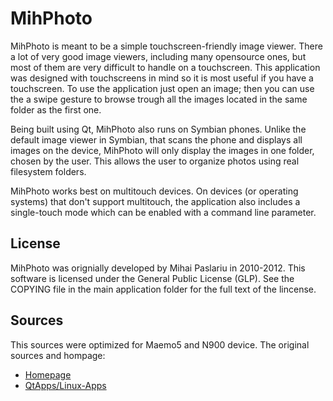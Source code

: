 # MihPhoto
MihPhoto is meant to be a simple touchscreen-friendly image viewer. There a lot of very good image viewers, including many opensource ones, but most of them are very difficult to handle on a touchscreen. This application was designed with touchscreens in mind so it is most useful if you have a touchscreen. To use the application just open an image; then you can use the a swipe gesture to browse trough all the images located in the same folder as the first one.

Being built using Qt, MihPhoto also runs on Symbian phones. Unlike the default image viewer in Symbian, that scans the phone and displays all images on the device, MihPhoto will only display the images in one folder, chosen by the user. This allows the user to organize photos using real filesystem folders.

MihPhoto works best on multitouch devices. On devices (or operating systems) that don't support multitouch, the application also includes a single-touch mode which can be enabled with a command line parameter.

## License
MihPhoto was orignially developed by Mihai Paslariu in 2010-2012. This software is licensed under the General Public License (GLP). See the COPYING file in the main application folder for the full text of the lincense.

## Sources
This sources were optimized for Maemo5 and N900 device.
The original sources and hompage:
* [Homepage](https://sites.google.com/site/mihplaesu/projects/mihphoto)
* [QtApps/Linux-Apps](https://www.linux-apps.com/p/1131089/)

